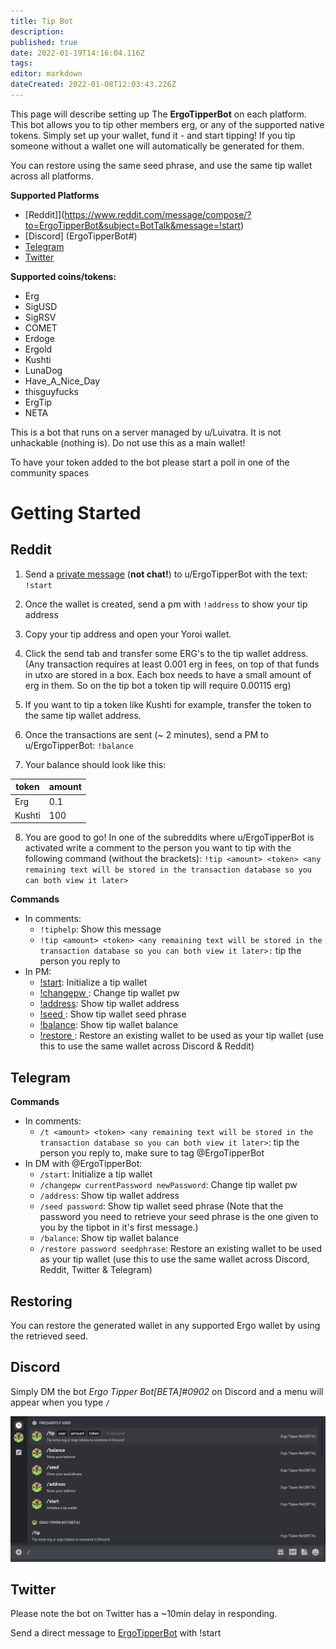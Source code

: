```yaml
---
title: Tip Bot
description: 
published: true
date: 2022-01-19T14:16:04.116Z
tags: 
editor: markdown
dateCreated: 2022-01-08T12:03:43.226Z
---
```


This page will describe setting up The **ErgoTipperBot** on each platform. This bot allows you to tip other members erg, or any of the supported native tokens. Simply set up your wallet, fund it - and start tipping! If you tip someone without a wallet one will automatically be generated for them. 


You can restore using the same seed phrase, and use the same tip wallet across all platforms.  

**Supported Platforms**
- [Reddit]](https://www.reddit.com/message/compose/?to=ErgoTipperBot&subject=BotTalk&message=!start) 
- [Discord] (ErgoTipperBot#)
- [Telegram](https://t.me/ergotipperbot)
- [Twitter](https://twitter.com/ErgoTipperBot)

**Supported coins/tokens:**

- Erg
- SigUSD
- SigRSV
- COMET
- Erdoge
- Ergold
- Kushti
- LunaDog
- Have_A_Nice_Day
- thisguyfucks
- ErgTip
- NETA

This is a bot that runs on a server managed by u/Luivatra. It is not unhackable (nothing is). Do not use this as a main wallet!

To have your token added to the bot please start a poll in one of the community spaces

# Getting Started


## Reddit

1. Send a [private message](https://www.reddit.com/message/compose/?to=ErgoTipperBot&subject=BotTalk&message=!start) (**not chat!**) to u/ErgoTipperBot with the text: `!start`

2. Once the wallet is created, send a pm with `!address` to show your tip address

3. Copy your tip address and open your Yoroi wallet.

4. Click the send tab and transfer some ERG's to the tip wallet address. (Any transaction requires at least 0.001 erg in fees, on top of that funds in utxo are stored in a box. Each box needs to have a small amount of erg in them. So on the tip bot a token tip will require 0.00115 erg)

5. If you want to tip a token like Kushti for example, transfer the token to the same tip wallet address. 

6. Once the transactions are sent (~ 2 minutes), send a PM to u/ErgoTipperBot: `!balance`

7. Your balance should look like this:

| token  | amount |
|--------|:-------|
| Erg    | 0.1    |
| Kushti | 100    |

8. You are good to go! In one of the subreddits where u/ErgoTipperBot is activated write a comment to the person you want to tip with the following command (without the brackets):
`!tip <amount> <token> <any remaining text will be stored in the transaction database so you can both view it later>`


**Commands**

- In comments:
    - `!tiphelp`: Show this message
    - `!tip <amount> <token> <any remaining text will be stored in the transaction database so you can both view it later>:` tip the person you reply to
- In PM:
    - [!start](https://www.reddit.com/message/compose/?to=ErgoTipperBot&subject=BotTalk&message=!start): Initialize a tip wallet
    - [!changepw <currentPassword> <newPassword>](https://www.reddit.com/message/compose/?to=ErgoTipperBot&subject=BotTalk&message=!changepw%20%3CcurrentPassword%3E%20%3CnewPassword%3E): Change tip wallet pw
    - [!address](https://www.reddit.com/message/compose/?to=ErgoTipperBot&subject=BotTalk&message=!address): Show tip wallet address
    - [!seed <password>](https://www.reddit.com/message/compose/?to=ErgoTipperBot&subject=BotTalk&message=!seed%20%3Cpassword%3E): Show tip wallet seed phrase
    - [!balance](https://www.reddit.com/message/compose/?to=ErgoTipperBot&subject=BotTalk&message=!balance): Show tip wallet balance
    - [!restore <password> <seed phrase>](https://www.reddit.com/message/compose/?to=ErgoTipperBot&subject=BotTalk&message=!restore%20%3Cpassword%3E%20%3Cseed%20phrase%3E): Restore an existing wallet to be used as your tip wallet (use this to use the same wallet across Discord & Reddit)


## Telegram
  


**Commands**

- In comments:
    - `/t <amount> <token> <any remaining text will be stored in the transaction database so you can both view it later>`: tip the person you reply to, make sure to tag @ErgoTipperBot
- In DM with @ErgoTipperBot:
    - `/start`: Initialize a tip wallet
    - `/changepw currentPassword newPassword`: Change tip wallet pw
    - `/address`: Show tip wallet address
    - `/seed password`: Show tip wallet seed phrase (Note that the password you need to retrieve your seed phrase is the one given to you by the tipbot in it's first message.)
    - `/balance`: Show tip wallet balance
    - `/restore password seedphrase`: Restore an existing wallet to be used as your tip wallet (use this to use the same wallet across Discord, Reddit, Twitter & Telegram)
  
## Restoring
  
You can restore the generated wallet in any supported Ergo wallet by using the retrieved seed. 
  
## Discord
  
Simply DM the bot *Ergo Tipper Bot[BETA]#0902* on Discord and a menu will appear when you type `/`
  
![screenshot_2022-01-19_at_10.11.07.png](/screenshot_2022-01-19_at_10.11.07.png)
  
## Twitter
  
Please note the bot on Twitter has a ~10min delay in responding.

Send a direct message to [ErgoTipperBot](https://twitter.com/ErgoTipperBot) with !start 


